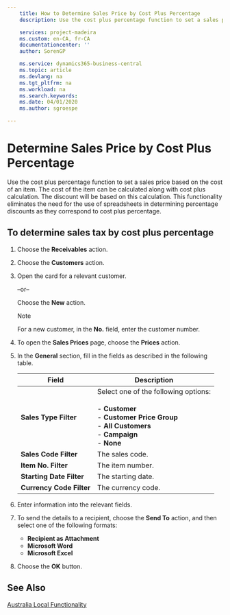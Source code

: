 ```yaml
---
    title: How to Determine Sales Price by Cost Plus Percentage
    description: Use the cost plus percentage function to set a sales price based on the cost of an item. The cost of the item can be calculated along with cost plus calculation. The discount will be based on this calculation.

    services: project-madeira
    ms.custom: en-CA, fr-CA
    documentationcenter: ''
    author: SorenGP

    ms.service: dynamics365-business-central
    ms.topic: article
    ms.devlang: na
    ms.tgt_pltfrm: na
    ms.workload: na
    ms.search.keywords:
    ms.date: 04/01/2020
    ms.author: sgroespe

---
```

# Determine Sales Price by Cost Plus Percentage
Use the cost plus percentage function to set a sales price based on the cost of an item. The cost of the item can be calculated along with cost plus calculation. The discount will be based on this calculation. This functionality eliminates the need for the use of spreadsheets in determining percentage discounts as they correspond to cost plus percentage.  

## To determine sales tax by cost plus percentage  

1.  Choose the **Receivables** action.  
3.  Choose the **Customers** action.  
4.  Open the card for a relevant customer.  

     –or–  

    Choose the **New** action.  

    > [!NOTE]  
    >  For a new customer, in the **No.** field, enter the customer number.  

5.  To open the **Sales Prices** page, choose the **Prices** action.  
6.  In the **General** section, fill in the fields as described in the following table.  

    |Field|Description|  
    |-----------|-----------------|  
    |**Sales Type Filter**|Select one of the following options:<br /><br /> -   **Customer**<br />-   **Customer Price Group**<br />-   **All Customers**<br />-   **Campaign**<br />-   **None**|  
    |**Sales Code Filter**|The sales code.|  
    |**Item No. Filter**|The item number.|  
    |**Starting Date Filter**|The starting date.|  
    |**Currency Code Filter**|The currency code.|  

7.  Enter information into the relevant fields.  
8.  To send the details to a recipient, choose the **Send To** action, and then select one of the following formats:  

    - **Recipient as Attachment**  
    - **Microsoft Word**  
    - **Microsoft Excel**  

9. Choose the **OK** button.  

## See Also  
 [Australia Local Functionality](australia-local-functionality.md)
